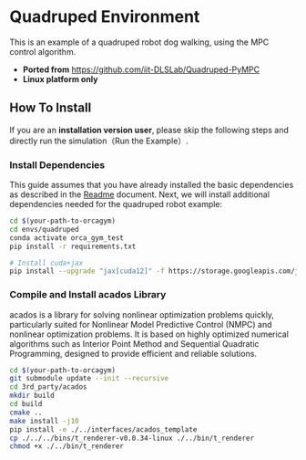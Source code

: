 # Quadruped Environment

This is an example of a quadruped robot dog walking, using the MPC control algorithm.

* **Ported from** https://github.com/iit-DLSLab/Quadruped-PyMPC
* **Linux platform only**

## How To Install
If you are an **installation version user**, please skip the following steps and directly run the simulation（Run the Example）.
### Install Dependencies

This guide assumes that you have already installed the basic dependencies as described in the [Readme](https://github.com/openverse-orca/OrcaGym/blob/main/README.md) document. Next, we will install additional dependencies needed for the quadruped robot example:

```bash
cd $(your-path-to-orcagym)
cd envs/quadruped
conda activate orca_gym_test
pip install -r requirements.txt

# Install cuda+jax
pip install --upgrade "jax[cuda12]" -f https://storage.googleapis.com/jax-releases/jax_cuda_releases.html
```

### Compile and Install acados Library

acados is a library for solving nonlinear optimization problems quickly, particularly suited for Nonlinear Model Predictive Control (NMPC) and nonlinear optimization problems. It is based on highly optimized numerical algorithms such as Interior Point Method and Sequential Quadratic Programming, designed to provide efficient and reliable solutions.

``` bash
cd $(your-path-to-orcagym)
git submodule update --init --recursive
cd 3rd_party/acados
mkdir build
cd build
cmake ..
make install -j10
pip install -e ./../interfaces/acados_template
cp ./../../bins/t_renderer-v0.0.34-linux ./../bin/t_renderer
chmod +x ./../bin/t_renderer
```
